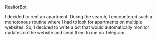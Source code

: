 RealtorBot

I decided to rent an apartment. During the search, I encountered such a monotonous routine where I had to look for apartments on multiple websites. So, I decided to write a bot that would automatically monitor updates on the website and send them to me on Telegram.